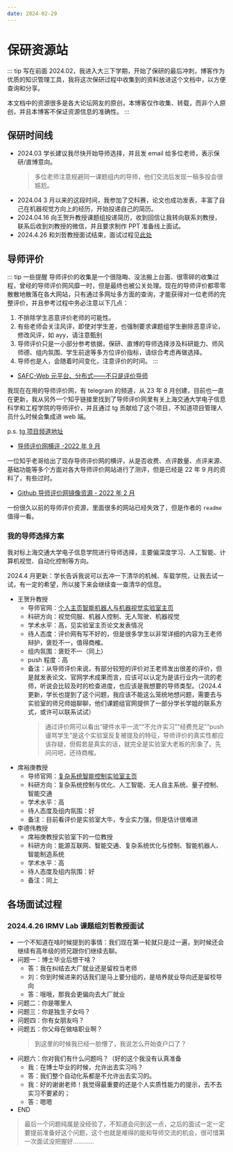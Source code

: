 ```yaml
---
date: 2024-02-29
---
```


# 保研资源站

::: tip 写在前面
2024.02，我进入大三下学期，开始了保研的最后冲刺，博客作为优质的知识管理工具，我将这次保研过程中收集到的资料放进这个文档中，以方便查询和分享。

本文档中的资源很多是各大论坛网友的原创，本博客仅作收集、转载，而非个人原创，并且本博客不保证资源信息的准确性。
:::

## 保研时间线

- 2024.03 学长建议我尽快开始导师选择，并且发 email 给多位老师，表示保研/直博意向。
  > 多位老师注意规避同一课题组内的导师，他们交流后发现一稿多投会很尴尬。
- 2024.04 3 月以来的这段时间，我参加了交科赛，论文也成功发表，丰富了自己在机器视觉方向上的经历，开始投递自己的简历。
- 2024.04.16 向王贺升教授课题组投递简历，收到回信让我转向联系刘教授，联系后收到刘教授的微信，并且要求制作 PPT 准备线上面试。
- 2024.4.26 和刘哲教授面试结束，面试过程见[此处](#_2024-4-26-irmv-lab-课题组刘哲教授面试)

## 导师评价

::: tip 一些提醒
导师评价的收集是一个很隐晦、没法搬上台面、很零碎的收集过程，曾经的导师评价网风靡一时，但是最终也被公关处理。现在的导师评价都零零散散地散落在各大网站，只有通过多网址多方面的查询，才能获得对一位老师的完整评价，并且参考过程中务必注意以下几点：

1. 不排除学生恶意评价老师的可能性。
2. 有些老师会关注风评，即使对学生差，也强制要求课题组学生删除恶意评论，修改风评，如 ayy，请注意甄别
3. 导师评价只是一小部分参考依据，保研、直博的导师选择涉及科研能力、师风师德、组内氛围、学生前途等多方位评价指标，请综合考虑再做选择。
4. 导师也是人，会随着时间变化，注意评价的时间。
   :::

- [SAFC-Web 元平台、分布式——不只是评价导师](https://framist.github.io/safc/)

我现在在用的导师评价网，有 telegram 的频道，从 23 年 8 月创建，目前也一直在更新，我从另外一个知乎链接里找到了导师评价网里有关上海交通大学电子信息科学和工程学院的导师评价，并且通过 tg 贡献给了这个项目，不知道项目管理人员什么时候会集成进 web 端。

p.s. [tg 项目频道地址](https://t.me/SAFC_group)

- [导师评价网横评 -2022 年 9 月](https://zhuanlan.zhihu.com/p/514592085)

一位知乎老哥给出了现存导师评价网的横评，从是否收费、点评数量、点评来源、基础功能等多个方面对各大导师评价网站进行了测评，但是已经是 22 年 9 月的资料了，有些过时。

- [Github 导师评价网镜像资源 - 2022 年 2 月](https://github.com/wangzhiye-tiancai/mysupervisor_save)

一份很久以前的导师评价资源，里面很多的网站已经失效了，但是作者的 `readme` 值得一看。

### 我的导师选择方案

我对标上海交通大学电子信息学院进行导师选择，主要偏深度学习、人工智能、计算机视觉、自动化控制等方向。

2024.4 月更新：学长告诉我说可以去冲一下清华的机械、车载学院，让我去试一试，有一定的希望，所以接下来会继续查一查清华的信息。

- 王贺升教授
  - 导师官网：[个人主页](https://irmv.sjtu.edu.cn/wanghesheng)[智能机器人与机器视觉实验室主页](https://irmv.sjtu.edu.cn/research/)
  - 科研方向：视觉伺服、机器人控制、无人驾驶、机器视觉
  - 学术水平：高，见实验室主页论文发表情况
  - 待人态度：评价网有写不好的，但是很多学生以非常详细的内容为王老师辩护，褒贬不一，值得商榷。
  - 组内氛围：褒贬不一（同上）
  - push 程度：高
  - 备注：从导师评价来说，有部分较短的评价对王老师发出很差的评价，但是就发表论文、官网学术成果而言，应该可以认定为是该行业内一流的老师，听说会比较及时的检查进度，也应该是我想要的导师类型。（2024.4 更新，学长也提到了这个问题，我应该不能这么笼统地想问题，需要去与实验室的师兄师姐聊聊，他们课题组官网提供了一部分学长学姐的联系方式，或许可以联系试试）
    > 通过评价网可以看出“硬件水平一流”“不允许实习”“经费充足”“push 谩骂学生”是这个实验室反复被提及的特征，导师评价的真实性都应该存疑，但假若是真实的话，就完全是实验室大老板的形象了。先问问吧，还待商榷。
- 席裕庚教授
  - 导师官网：[复杂系统智能控制实验室主页](http://csc-lab.com/index)
  - 科研方向：复杂系统控制与优化、人工智能、无人自主系统、量子控制、智能交通
  - 学术水平：高
  - 待人态度及组内氛围：好
  - 备注：目前看评价是实验室大牛，专业实力强，但是估计很难进
- 李德伟教授
  - 席裕庚教授实验室下的一位教授
  - 科研方向：能源互联网、智能交通、复杂系统优化与控制、智能机器人、智能制造系统
  - 学术水平：高
  - 待人态度及组内氛围：好
  - 备注：同上

## 各场面试过程

### 2024.4.26 IRMV Lab 课题组刘哲教授面试

- 一个不知道在啥时候提到的事情：我们现在第一轮就只是过一遍，到时候还会继续有高年级的师兄跟你们继续去聊。
- 问题一：博士毕业后想干啥？
  - 答：我在纠结去大厂就业还是留校当老师
  - 刘：你到时候进来的话我们是马上要分组的，是培养就业导向还是留校导向
  - 答：哦哦，那我会更偏向去大厂就业
- 问题二：你是哪里人
- 问题三：你是独生子女吗？
- 问题四：你有女朋友吗？
- 问题五：你父母在做啥职业啊？
  > 到这里的时候我已经一脸懵了，我说怎么开始查户口了？
- 问题六：你对我们有什么问题吗？（好的这个我没有认真准备
  - 我：在博士毕业的时候，允许出去实习吗？
  - 答：我们整个自动化系都是不允许出去实习的。
  - 我：好的谢谢老师！我觉得最重要的还是个人实质性能力的提示，去不去实习不要紧的；
  - 答：嗯嗯
- END

> 最后一个问题纯属是没经验了，不知道会问到这一点，之后的面试一定一定要提前准备好这个问题，这个也就是难得的能和导师交流的机会，很可惜第一次面试没把握好…………
